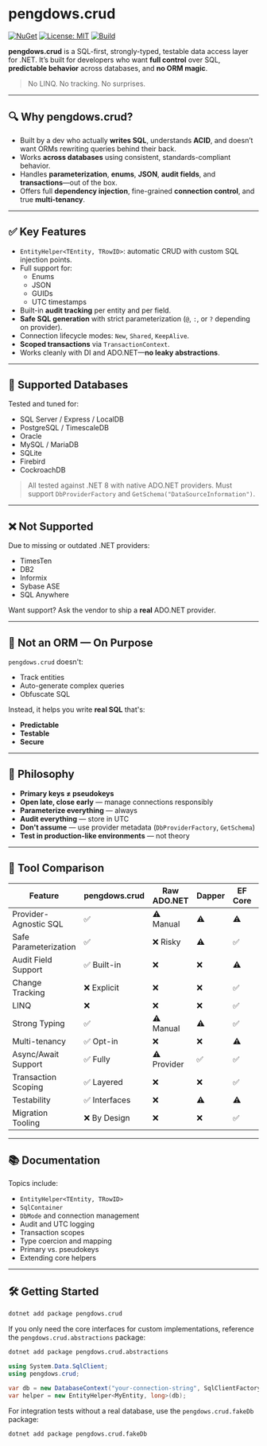 # pengdows.crud
[![NuGet](https://img.shields.io/nuget/v/pengdows.crud.svg)](https://www.nuget.org/packages/pengdows.threading)
[![License: MIT](https://img.shields.io/badge/license-MIT-green.svg)](LICENSE)
[![Build](https://github.com/pengdows/pengdows.crud/actions/workflows/deploy.yml/badge.svg)](https://github.com/pengdows/pengdows.crud/actions)

**pengdows.crud** is a SQL-first, strongly-typed, testable data access layer for .NET. It’s built for developers who want **full control** over SQL, **predictable behavior** across databases, and **no ORM magic**.

> No LINQ. No tracking. No surprises.

---

## 🔍 Why pengdows.crud?

- Built by a dev who actually **writes SQL**, understands **ACID**, and doesn’t want ORMs rewriting queries behind their back.
- Works **across databases** using consistent, standards-compliant behavior.
- Handles **parameterization**, **enums**, **JSON**, **audit fields**, and **transactions**—out of the box.
- Offers full **dependency injection**, fine-grained **connection control**, and true **multi-tenancy**.

---

## ✅ Key Features

- `EntityHelper<TEntity, TRowID>`: automatic CRUD with custom SQL injection points.
- Full support for:
  - Enums
  - JSON
  - GUIDs
  - UTC timestamps
- Built-in **audit tracking** per entity and per field.
- **Safe SQL generation** with strict parameterization (`@`, `:`, or `?` depending on provider).
- Connection lifecycle modes: `New`, `Shared`, `KeepAlive`.
- **Scoped transactions** via `TransactionContext`.
- Works cleanly with DI and ADO.NET—**no leaky abstractions**.

---

## 🧩 Supported Databases

Tested and tuned for:

- SQL Server / Express / LocalDB
- PostgreSQL / TimescaleDB
- Oracle
- MySQL / MariaDB
- SQLite
- Firebird
- CockroachDB

> All tested against .NET 8 with native ADO.NET providers. Must support `DbProviderFactory` and `GetSchema("DataSourceInformation")`.

---

## ❌ Not Supported

Due to missing or outdated .NET providers:

- TimesTen
- DB2
- Informix
- Sybase ASE
- SQL Anywhere

Want support? Ask the vendor to ship a **real** ADO.NET provider.

---

## 🚫 Not an ORM — On Purpose

`pengdows.crud` doesn't:
- Track entities
- Auto-generate complex queries
- Obfuscate SQL

Instead, it helps you write **real SQL** that's:
- **Predictable**
- **Testable**
- **Secure**

---

## 🧠 Philosophy

- **Primary keys ≠ pseudokeys**
- **Open late, close early** — manage connections responsibly
- **Parameterize everything** — always
- **Audit everything** — store in UTC
- **Don't assume** — use provider metadata (`DbProviderFactory`, `GetSchema`)
- **Test in production-like environments** — not theory

---

## 🔬 Tool Comparison

| Feature                     | pengdows.crud | Raw ADO.NET | Dapper | EF Core | NHibernate |
|----------------------------|---------------|-------------|--------|---------|------------|
| Provider-Agnostic SQL      | ✅            | ⚠️ Manual   | ⚠️     | ⚠️     | ⚠️         |
| Safe Parameterization      | ✅            | ❌ Risky    | ⚠️     | ✅     | ✅         |
| Audit Field Support        | ✅ Built-in   | ❌          | ❌     | ⚠️     | ⚠️         |
| Change Tracking            | ❌ Explicit   | ❌          | ❌     | ✅     | ✅         |
| LINQ                       | ❌            | ❌          | ❌     | ✅     | ⚠️         |
| Strong Typing              | ✅            | ⚠️ Manual   | ⚠️     | ✅     | ✅         |
| Multi-tenancy              | ✅ Opt-in     | ❌          | ❌     | ⚠️     | ⚠️         |
| Async/Await Support        | ✅ Fully      | ⚠️ Provider | ✅     | ✅     | ⚠️         |
| Transaction Scoping        | ✅ Layered    | ❌          | ❌     | ✅     | ✅         |
| Testability                | ✅ Interfaces | ❌          | ⚠️     | ⚠️     | ⚠️         |
| Migration Tooling          | ❌ By Design  | ❌          | ❌     | ✅     | ✅         |

---

## 📚 Documentation


Topics include:

- `EntityHelper<TEntity, TRowID>`
- `SqlContainer`
- `DbMode` and connection management
- Audit and UTC logging
- Transaction scopes
- Type coercion and mapping
- Primary vs. pseudokeys
- Extending core helpers

---

## 🛠️ Getting Started

```bash
dotnet add package pengdows.crud
```

If you only need the core interfaces for custom implementations, reference the
`pengdows.crud.abstractions` package:

```bash
dotnet add package pengdows.crud.abstractions
```

```csharp
using System.Data.SqlClient;
using pengdows.crud;

var db = new DatabaseContext("your-connection-string", SqlClientFactory.Instance);
var helper = new EntityHelper<MyEntity, long>(db);
```

For integration tests without a real database, use the `pengdows.crud.fakeDb` package:

```bash
dotnet add package pengdows.crud.fakeDb
```

